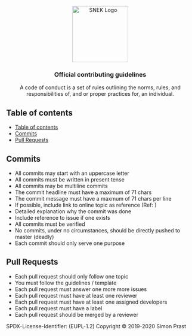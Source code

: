 <p align="center">
  <a href="https://snek.at/" target="_blank" rel="noopener noreferrer">
    <img src="https://avatars2.githubusercontent.com/u/55870326?s=400&u=c6c7f06305ddc94747d474850fde7b2044f53838&v=4" alt="SNEK Logo" height="150">
  </a>
</p>

<h3 align="center">Official contributing guidelines</h3>

<p align="center">
  A code of conduct is a set of rules outlining the norms, rules, and responsibilities of, 
  and or proper practices for, an individual.
</p>

## Table of contents
-   [Table of contents](#table-of-contents)
-   [Commits](#commits)
-   [Pull Requests](#pull-requests)

## [](#commits)Commits

-   All commits may start with an uppercase letter
-   All commits must be written in present tense
-   All commits may be multiline commits
-   The commit headline must have a maximum of 71 chars
-   The commit message must have a maxmum of 71 chars per line
-   If possible, include link to online topic as reference (Ref: )
-   Detailed explanation why the commit was done
-   Include reference to issue if one exists
-   All commits must be verified
-   No commits, under no circumstances, should be directly pushed to master (deadly)
-   Each commit should only serve one purpose

## [](#pull-requests)Pull Requests

-   Each pull request should only follow one topic
-   You must follow the guidelines / template
-   Each pull request must answer one more more issues
-   Each pull request must have at least one reviewer
-   Each pull request must have at least one assigned developers
-   Each pull request must have a label
-   Each pull request should be merged by a reviewer

SPDX-License-Identifier: (EUPL-1.2)
Copyright © 2019-2020 Simon Prast
